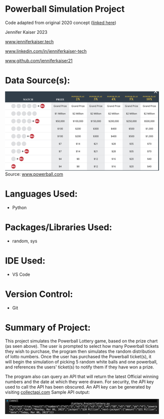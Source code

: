 # Powerball Simulation Project
Code adapted from original 2020 concept (<a href="https://github.com/jenniferKaiser21/kaiserSampleCode/blob/7b7f8fb000101addadbd58f8124e119712904266/lottery.py">linked here</a>)
<p>Jennifer Kaiser 2023 
<p>
<a href="www.jenniferkaiser.tech">www.jenniferkaiser.tech</a>
<p>
<a href="www.linkedin.com/in/jenniferkaiser-tech">www.linkedin.com/in/jenniferkaiser-tech</a>
<p>
<a href="www.github.com/jenniferkaiser21">www.github.com/jenniferkaiser21</a>

 # Data Source(s):
<img src="https://github.com/jenniferKaiser21/Lottery_Project/blob/e2c490be9ac10987f6daf616188e22a84ad390a7/images/powerball_chart.jpg">
Source: <a href="www.powerball.com">www.powerball.com</a>

# Languages Used:
* Python

# Packages/Libraries Used:
* random, sys

# IDE Used:
* VS Code

# Version Control:
* Git

# Summary of Project:
This project simulates the Powerball Lottery game, based on the prize chart (as seen above). The user is prompted to select how many 
Powerball tickets they wish to purchase, the program then simulates the random distribution of lotto numbers. Once the user has 
purchased the Powerball ticket(s), it will begin the simulation of picking 5 random white balls and one powerball, and references
the users' ticket(s) to notify them if they have won a prize. 

The program also can query an API that will return the latest Official winning numbers and the date at which they were drawn.
For security, the API key used to call the API has been obscured. An API key can be generated by visiting <a href="collectapi.com">collectapi.com</a>
Sample API output:
<p>
<img src="https://github.com/jenniferKaiser21/Lottery_Project/blob/93d203e9d077a9459520ad0bfec87d9923cfac7e/images/API_call_example.jpeg">
